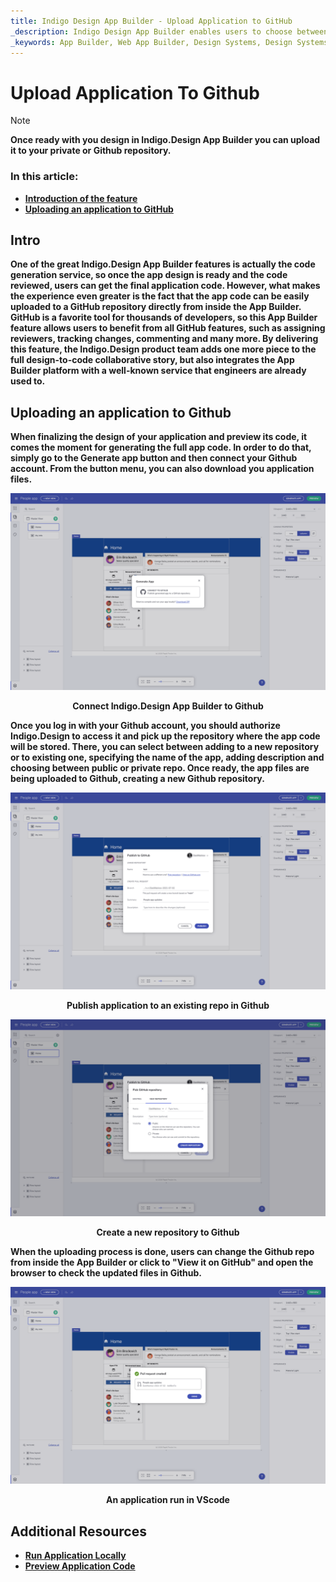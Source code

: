 ```yaml
---
title: Indigo Design App Builder - Upload Application to GitHub
_description: Indigo Design App Builder enables users to choose between downloading their application locally or uploading it to their Github repository.
_keywords: App Builder, Web App Builder, Design Systems, Design Systems UX, UI kit, Sketch, Ignite UI for Angular, Sketch to Angular, Angular, Angular Design System, Export code from Sketch, Design Kits for Angular, Sketch UI kits, Github
---
```

# Upload Application To Github

> [!NOTE]
><b>Once ready with you design in Indigo.Design App Builder you can upload it to your private or Github repository. 


### In this article:
* <a href="#intro">Introduction of the feature</a>
* <a href="#uploading-an-application-to-github">Uploading an application to GitHub</a>

## Intro
One of the great Indigo.Design App Builder features is actually the code generation service, so once the app design is ready and the code reviewed, users can get the final application code. However, what makes the experience even greater is the fact that the app code can be easily uploaded to a GitHub repository directly from inside the App Builder. GitHub is a favorite tool for thousands of developers, so this App Builder feature allows users to benefit from all GitHub features, such as assigning reviewers, tracking changes, commenting and many more. By delivering this feature, the Indigo.Design product team adds one more piece to the full design-to-code collaborative story, but also integrates the App Builder platform with a well-known service that engineers are already used to. 

## Uploading an application to Github
When finalizing the design of your application and preview its code, it comes the moment for generating the full app code. In order to do that, simply go to the Generate app button and then connect your Github account. From the button menu, you can also download you application files.


<img class="responsive-img" src="../../images/connect-to-github.png" srcset="../../images/connect-to-github-@2x.png 2x" />
<p style="text-align:center;">Connect Indigo.Design App Builder to Github</p>

Once you log in with your Github account, you should authorize Indigo.Design to access it and pick up the repository where the app code will be stored. There, you can select between adding to a new repository or to existing one, specifying the name of the app, adding description and choosing between public or private repo. Once ready, the app files are being uploaded to Github, creating a new Github repository.

<img class="responsive-img" src="../../images/pick-repository-publish-to-github.png" srcset="../../images/pick-repository-publish-to-github-@2x.png 2x" />
<p style="text-align:center;">Publish application to an existing repo in Github</p>

<img class="responsive-img" src="../../images/create-new-repo-publish-to-github.png" srcset="../../images/create-new-repo-publish-to-github-@2x.png 2x" />
<p style="text-align:center;">Create a new repository to Github</p>

When the uploading process is done, users can change the Github repo from inside the App Builder or click to "View it on GitHub" and open the browser to check the updated files in Github.

<img class="responsive-img" src="../../images/view-application-publish-to-github.png" srcset="../../images/view-application-publish-to-github-@2x.png 2x" />
<p style="text-align:center;">An application run in VScode</p>

## Additional Resources

<div class="divider--half"></div>

* [Run Application Locally](run-application-locally.md)
* [Preview Application Code](../../appbuilder/preview-code.md)
